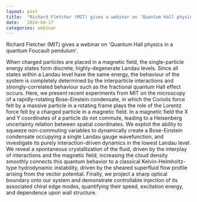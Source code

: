```yaml
---
layout: post
title:  "Richard Fletcher (MIT) gives a webinar on 'Quantum Hall physics in a quantum Foucault pendulum' (4PM UK time - Wednesday 17th April)"
date:   2024-04-17
categories: webinar
---
```

Richard Fletcher (MIT) gives a webinar on 'Quantum Hall physics in a quantum Foucault pendulum'.

When charged particles are placed in a magnetic field, the single-particle energy states form discrete, highly-degenerate Landau levels. Since all states within a Landau level have the same energy, the behaviour of the system is completely determined by the interparticle interactions and strongly-correlated behaviour such as the fractional quantum Hall effect occurs. Here, we present recent experiments from MIT on the microscopy of a rapidly-rotating Bose-Einstein condensate, in which the Coriolis force felt by a massive particle in a rotating frame plays the role of the Lorentz force felt by a charged particle in a magnetic field. In a magnetic field the X and Y coordinates of a particle do not commute, leading to a Heisenberg uncertainty relation between spatial coordinates. We exploit the ability to squeeze non-commuting variables to dynamically create a Bose-Einstein condensate occupying a single Landau gauge wavefunction, and investigate its purely interaction-driven dynamics in the lowest Landau level. We reveal a spontaneous crystallization of the fluid, driven by the interplay of interactions and the magnetic field; increasing the cloud density smoothly connects this quantum behavior to a classical Kelvin-Helmholtz-type hydrodynamic instability, driven by the sheared superfluid flow profile arising from the vector potential. Finally, we project a sharp optical boundary onto our system and demonstrate controllable injection of its associated chiral edge modes, quantifying their speed, excitation energy, and dependence upon wall structure.



